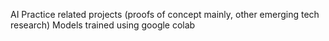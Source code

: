 AI Practice related projects (proofs of concept mainly, other emerging tech research)
Models trained using google colab
